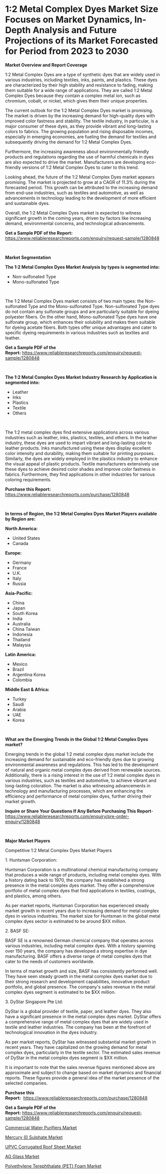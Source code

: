 <p><h1>1:2 Metal Complex Dyes Market Size Focuses on Market Dynamics, In-Depth Analysis and Future Projections of its Market Forecasted for Period from 2023 to 2030</h1></p><p><strong>Market Overview and Report Coverage</strong></p>
<p><p>1:2 Metal Complex Dyes are a type of synthetic dyes that are widely used in various industries, including textiles, inks, paints, and plastics. These dyes are characterized by their high stability and resistance to fading, making them suitable for a wide range of applications. They are called 1:2 Metal Complex Dyes because they contain a complex metal ion, such as chromium, cobalt, or nickel, which gives them their unique properties.</p><p>The current outlook for the 1:2 Metal Complex Dyes market is promising. The market is driven by the increasing demand for high-quality dyes with improved color fastness and stability. The textile industry, in particular, is a major consumer of these dyes, as they provide vibrant and long-lasting colors to fabrics. The growing population and rising disposable incomes, especially in emerging economies, are fueling the demand for textiles and subsequently driving the demand for 1:2 Metal Complex Dyes.</p><p>Furthermore, the increasing awareness about environmentally friendly products and regulations regarding the use of harmful chemicals in dyes are also expected to drive the market. Manufacturers are developing eco-friendly versions of 1:2 Metal Complex Dyes to cater to this trend.</p><p>Looking ahead, the future of the 1:2 Metal Complex Dyes market appears promising. The market is projected to grow at a CAGR of 11.3% during the forecasted period. This growth can be attributed to the increasing demand from end-use industries, such as textiles and automotive, as well as advancements in technology leading to the development of more efficient and sustainable dyes.</p><p>Overall, the 1:2 Metal Complex Dyes market is expected to witness significant growth in the coming years, driven by factors like increasing demand, environmental concerns, and technological advancements.</p></p>
<p><strong>Get a Sample PDF of the Report:</strong> <a href="https://www.reliableresearchreports.com/enquiry/request-sample/1280848">https://www.reliableresearchreports.com/enquiry/request-sample/1280848</a></p>
<p>&nbsp;</p>
<p><strong>Market Segmentation</strong></p>
<p><strong>The 1:2 Metal Complex Dyes Market Analysis by types is segmented into:</strong></p>
<p><ul><li>Non-sulfonated Type</li><li>Mono-sulfonated Type</li></ul></p>
<p>&nbsp;</p>
<p><p>The 1:2 Metal Complex Dyes market consists of two main types: the Non-sulfonated Type and the Mono-sulfonated Type. Non-sulfonated Type dyes do not contain any sulfonate groups and are particularly suitable for dyeing polyester fibers. On the other hand, Mono-sulfonated Type dyes have one sulfonate group, which enhances their solubility and makes them suitable for dyeing acetate fibers. Both types offer unique advantages and cater to specific dyeing requirements in various industries such as textiles and leather.</p></p>
<p><strong>Get a Sample PDF of the Report:</strong>&nbsp;<a href="https://www.reliableresearchreports.com/enquiry/request-sample/1280848">https://www.reliableresearchreports.com/enquiry/request-sample/1280848</a></p>
<p>&nbsp;</p>
<p><strong>The 1:2 Metal Complex Dyes Market Industry Research by Application is segmented into:</strong></p>
<p><ul><li>Leather</li><li>Inks</li><li>Plastics</li><li>Textile</li><li>Others</li></ul></p>
<p>&nbsp;</p>
<p><p>The 1:2 metal complex dyes find extensive applications across various industries such as leather, inks, plastics, textiles, and others. In the leather industry, these dyes are used to impart vibrant and long-lasting color to leather products. Inks manufactured using these dyes display excellent color intensity and durability, making them suitable for printing purposes. Similarly, the dyes are widely employed in the plastics industry to enhance the visual appeal of plastic products. Textile manufacturers extensively use these dyes to achieve desired color shades and improve color fastness in fabrics. Furthermore, they find applications in other industries for various coloring requirements.</p></p>
<p><strong>Purchase this Report:</strong>&nbsp; <a href="https://www.reliableresearchreports.com/purchase/1280848">https://www.reliableresearchreports.com/purchase/1280848</a></p>
<p>&nbsp;</p>
<p><strong>In terms of Region, the 1:2 Metal Complex Dyes Market Players available by Region are:</strong></p>
<p>
    <p> <strong> North America: </strong>
        <ul>
            <li>United States</li>
            <li>Canada</li>
        </ul>
        </p> 
    <p> <strong> Europe: </strong>
        <ul>
            <li>Germany</li>
            <li>France</li>
            <li>U.K.</li>
            <li>Italy</li>
            <li>Russia</li>
        </ul>
        </p> 
    <p> <strong> Asia-Pacific: </strong>
        <ul>
            <li>China</li>
            <li>Japan</li>
            <li>South Korea</li>
            <li>India</li>
            <li>Australia</li>
            <li>China Taiwan</li>
            <li>Indonesia</li>
            <li>Thailand</li>
            <li>Malaysia</li>
        </ul>
        </p> 
    <p> <strong> Latin America: </strong>
        <ul>
            <li>Mexico</li>
            <li>Brazil</li>
            <li>Argentina Korea</li>
            <li>Colombia</li>
        </ul>
        </p> 
    <p> <strong> Middle East & Africa: </strong>
        <ul>
            <li>Turkey</li>
            <li>Saudi</li>
            <li>Arabia</li>
            <li>UAE</li>
            <li>Korea</li>
        </ul>
    </p>
    </p>
<p>&nbsp;</p>
<p><strong>What are the Emerging Trends in the Global 1:2 Metal Complex Dyes market?</strong></p>
<p><p>Emerging trends in the global 1:2 metal complex dyes market include the increasing demand for sustainable and eco-friendly dyes due to growing environmental awareness and regulations. This has led to the development of natural and organic metal complex dyes derived from renewable sources. Additionally, there is a rising interest in the use of 1:2 metal complex dyes in various industries, such as textiles and automotive, to achieve vibrant and long-lasting coloration. The market is also witnessing advancements in technology and manufacturing processes, which are enhancing the efficiency and performance of metal complex dyes, further driving their market growth.</p></p>
<p><strong>Inquire or Share Your Questions If Any Before Purchasing This Report</strong>- <a href="https://www.reliableresearchreports.com/enquiry/pre-order-enquiry/1280848">https://www.reliableresearchreports.com/enquiry/pre-order-enquiry/1280848</a></p>
<p>&nbsp;</p>
<p><strong>Major Market Players</strong></p>
<p><p>Competitive 1:2 Metal Complex Dyes Market Players</p><p>1. Huntsman Corporation:</p><p>Huntsman Corporation is a multinational chemical manufacturing company that produces a wide range of products, including metal complex dyes. With a history dating back to 1970, the company has established a strong presence in the metal complex dyes market. They offer a comprehensive portfolio of metal complex dyes that find applications in textiles, coatings, and plastics, among others.</p><p>As per market reports, Huntsman Corporation has experienced steady market growth in recent years due to increasing demand for metal complex dyes in various industries. The market size for Huntsman in the global metal complex dyes sector is estimated to be around $XX million.</p><p>2. BASF SE:</p><p>BASF SE is a renowned German chemical company that operates across various industries, including metal complex dyes. With a history spanning over 150 years, the company has developed a strong expertise in dye manufacturing. BASF offers a diverse range of metal complex dyes that cater to the needs of customers worldwide.</p><p>In terms of market growth and size, BASF has consistently performed well. They have seen steady growth in the metal complex dyes market due to their strong research and development capabilities, innovative product portfolio, and global presence. The company's sales revenue in the metal complex dyes segment is estimated to be $XX million.</p><p>3. DyStar Singapore Pte Ltd:</p><p>DyStar is a global provider of textile, paper, and leather dyes. They also have a significant presence in the metal complex dyes market. DyStar offers a comprehensive range of metal complex dyes that are widely used in textile and leather industries. The company has been at the forefront of technological innovation in the dyes industry.</p><p>As per market reports, DyStar has witnessed substantial market growth in recent years. They have capitalized on the growing demand for metal complex dyes, particularly in the textile sector. The estimated sales revenue of DyStar in the metal complex dyes segment is $XX million.</p><p>It is important to note that the sales revenue figures mentioned above are approximate and subject to change based on market dynamics and financial reports. These figures provide a general idea of the market presence of the selected companies.</p></p>
<p><strong>Purchase this Report:</strong>&nbsp;&nbsp;<a href="https://www.reliableresearchreports.com/purchase/1280848">https://www.reliableresearchreports.com/purchase/1280848</a></p>
<p></p>
<p><strong>Get a Sample PDF of the Report:</strong>&nbsp;<a href="https://www.reliableresearchreports.com/enquiry/request-sample/1280848">https://www.reliableresearchreports.com/enquiry/request-sample/1280848</a></p>
<p><p><a href="https://medium.com/@waltercruz6g/commercial-water-purifiers-market-size-growth-forecast-2023-2030-d8904b04d2a0">Commercial Water Purifiers Market</a></p><p><a href="https://www.linkedin.com/pulse/mercury-i-sulphate-market-size-growth-forecast-from-2023-jqo3e/">Mercury (I) Sulphate Market</a></p><p><a href="https://github.com/sofayahoo2023/Market-Research-Report-List-1/blob/main/upvc-corrugated-roof-sheet-market.md">UPVC Corrugated Roof Sheet Market</a></p><p><a href="https://medium.com/@tatemonahan564856/ag-glass-market-size-growth-forecast-2023-2030-b9454c4420aa">AG Glass Market</a></p><p><a href="https://www.linkedin.com/pulse/polyethylene-terephthalate-pet-foam-market-size-share-amp-7ksle/">Polyethylene Terephthalate (PET) Foam Market</a></p></p>